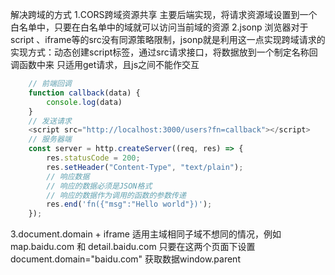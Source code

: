 解决跨域的方式
1.CORS跨域资源共享
主要后端实现，将请求资源域设置到一个白名单中，只要在白名单中的域就可以访问当前域的资源
2.jsonp
浏览器对于script 、iframe等的src没有同源策略限制，jsonp就是利用这一点实现跨域请求的
实现方式：动态创建script标签，通过src请求接口，将数据放到一个制定名称回调函数中来
只适用get请求，且js之间不能作交互
```javascript
    // 前端回调
    function callback(data) {
        console.log(data)
    }
    // 发送请求
    <script src="http://localhost:3000/users?fn=callback"></script>
    // 服务器端
    const server = http.createServer((req, res) => {
        res.statusCode = 200;
        res.setHeader("Content-Type", "text/plain");
        // 响应数据
        // 响应的数据必须是JSON格式
        // 响应的数据作为调用的函数的参数传递
        res.end('fn({"msg":"Hello world"})');
    });
```
3.document.domain + iframe 
适用主域相同子域不想同的情况，例如
map.baidu.com 和 detail.baidu.com
只要在这两个页面下设置document.domain="baidu.com"
获取数据window.parent